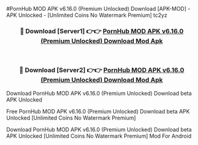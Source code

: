 #PornHub MOD APK v6.16.0 (Premium Unlocked) Download [APK-MOD] - APK Unlocked - [Unlimited Coins No Watermark Premium] tc2yz



<div align="center">

<h3>🔴 Download [Server1] 👉👉 <a href="https://momento.my/?title=PornHub_MOD_APK_v6.16.0_(Premium_Unlocked)_Download">PornHub MOD APK v6.16.0 (Premium Unlocked) Download Mod Apk</a></h3><br>

<h3>🔴 Download [Server2] 👉👉 <a href="https://momento.my/?title=PornHub_MOD_APK_v6.16.0_(Premium_Unlocked)_Download">PornHub MOD APK v6.16.0 (Premium Unlocked) Download Mod Apk</a></h3>
</div>



Download PornHub MOD APK v6.16.0 (Premium Unlocked) Download beta APK Unlocked

Free PornHub MOD APK v6.16.0 (Premium Unlocked) Download beta APK Unlocked [Unlimited Coins No Watermark Premium]

Download PornHub MOD APK v6.16.0 (Premium Unlocked) Download beta APK Unlocked [Unlimited Coins No Watermark Premium] Mod For Android
